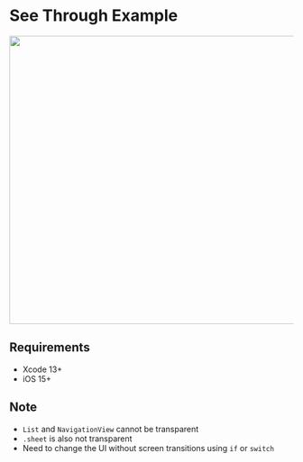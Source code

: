 # See Through Example

<p aline="center">
    <img src="see-through-example.png" width=512>
</p>


## Requirements

- Xcode 13+
- iOS 15+



## Note

- `List` and `NavigationView` cannot be transparent
- `.sheet` is also not transparent
- Need to change the UI without screen transitions using `if` or `switch`
